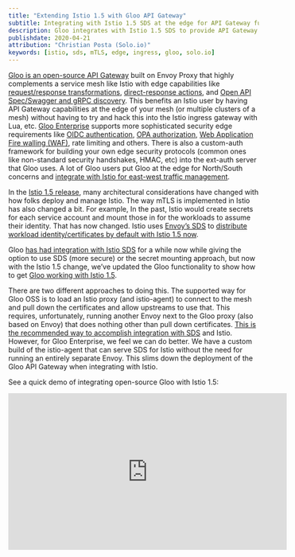 ```yaml
---
title: "Extending Istio 1.5 with Gloo API Gateway"
subtitle: Integrating with Istio 1.5 SDS at the edge for API Gateway functionality
description: Gloo integrates with Istio 1.5 SDS to provide API Gateway functionality at the edge.
publishdate: 2020-04-21
attribution: "Christian Posta (Solo.io)"
keywords: [istio, sds, mTLS, edge, ingress, gloo, solo.io]
---
```


[Gloo is an open-source API Gateway](https://docs.solo.io/gloo/latest/) built on Envoy Proxy that highly complements a service mesh like Istio with edge capabilities like [request/response transformations](https://docs.solo.io/gloo/latest/guides/traffic_management/request_processing/transformations/), [direct-response actions](https://docs.solo.io/gloo/latest/guides/traffic_management/request_processing/direct_response_action/), and [Open API Spec/Swagger and gRPC discovery](https://docs.solo.io/gloo/latest/installation/advanced_configuration/fds_mode/). This benefits an Istio user by having API Gateway capabilities at the edge of your mesh (or multiple clusters of a mesh) without having to try and hack this into the Istio ingress gateway with Lua, etc. [Gloo Enterprise](https://www.solo.io/products/gloo/) supports more sophisticated security edge requirements like [OIDC authentication](https://docs.solo.io/gloo/latest/guides/security/auth/oauth/), [OPA authorization](https://docs.solo.io/gloo/latest/guides/security/auth/opa/), [Web Application Fire walling (WAF)](https://docs.solo.io/gloo/latest/guides/security/waf/), rate limiting and others. There is also a custom-auth framework for building your own edge security protocols (common ones like non-standard security handshakes, HMAC, etc) into the ext-auth server that Gloo uses. A lot of Gloo users put Gloo at the edge for North/South concerns and [integrate with Istio for east-west traffic management](https://www.solo.io/blog/using-gloo-as-an-ingress-gateway-with-istio-and-mtls-updated-for-istio-1-1/).

In the [Istio 1.5 release](/news/releases/1.5.x/announcing-1.5/), many architectural considerations have changed with how folks deploy and manage Istio. The way mTLS is implemented in Istio has also changed a bit. For example, In the past, Istio would create secrets for each service account and mount those in for the workloads to assume their identity. That has now changed. Istio uses [Envoy’s SDS](https://www.envoyproxy.io/docs/envoy/latest/configuration/security/secret) to [distribute workload identity/certificates by default with Istio 1.5 now](/docs/concepts/security/#pki).

Gloo [has had integration with Istio SDS](https://docs.solo.io/gloo/latest/guides/integrations/service_mesh/gloo_istio_mtls/) for a while now while giving the option to use SDS (more secure) or the secret mounting approach, but now with the Istio 1.5 change, we’ve updated the Gloo functionality to show how to get [Gloo working with Istio 1.5](https://docs.solo.io/gloo/latest/guides/integrations/service_mesh/gloo_istio_mtls/#istio-15x).

There are two different approaches to doing this. The supported way for Gloo OSS is to load an Istio proxy (and istio-agent) to connect to the mesh and pull down the certificates and allow upstreams to use that. This requires, unfortunately, running another Envoy next to the Gloo proxy (also based on Envoy) that does nothing other than pull down certificates. [This is the recommended way to accomplish integration with SDS](/blog/2020/proxy-cert/) and Istio. However, for Gloo Enterprise, we feel we can do better. We have a custom build of the istio-agent that can serve SDS for Istio without the need for running an entirely separate Envoy. This slims down the deployment of the Gloo API Gateway when integrating with Istio.

See a quick demo of integrating open-source Gloo with Istio 1.5:

<iframe width="560" height="315" src="https://www.youtube.com/embed/zhUR3HgeFSg" frameborder="0" allow="accelerometer; autoplay; encrypted-media; gyroscope; picture-in-picture" allowfullscreen></iframe>

